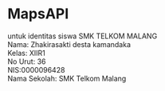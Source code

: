 # MapsAPI
untuk identitas siswa SMK TELKOM MALANG  <br>
Nama: Zhakirasakti desta kamandaka <br>
Kelas: XIIR1 <br>
No Urut: 36 <br>
NIS:0000096428 <br>
Nama Sekolah: SMK Telkom Malang <br>
